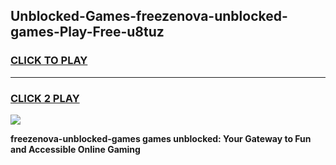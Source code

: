 
## Unblocked-Games-freezenova-unblocked-games-Play-Free-u8tuz
<h3>
<a href="https://premium76.site?title=freezenova-unblocked-games&ref=18A">CLICK TO PLAY</a></h3>
<hr>

<h3>
<a href="https://premium76.site?title=freezenova-unblocked-games&ref=18A">CLICK 2 PLAY</a>
  
</h3>

<a href="https://premium76.site?title=freezenova-unblocked-games&ref=18A"><img src="https://clearcache.store/games.png"></a>


**freezenova-unblocked-games games unblocked: Your Gateway to Fun and Accessible Online Gaming**
